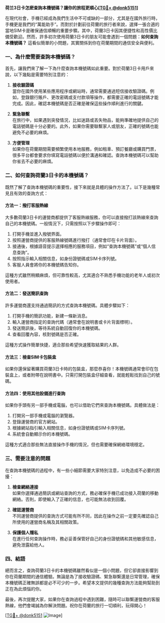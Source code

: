 **荷兰3日卡怎麽查詢本機號碼？讓你的旅程更順心[[TG💪+ @donk5151](https://t.me/s/donk5151)]**

在現代社會，手機已經成為我們生活中不可或缺的一部分，尤其是在國外旅行時，手機更是我們的“萬能助手”。而對於計劃前往荷蘭的旅行者來說，選擇一張合適的當地SIM卡是確保通信順暢的重要步驟。其中，荷蘭3日卡因其便捷性和高性價比備受歡迎。然而，許多初次使用荷蘭3日卡的朋友可能會遇到一個問題：**如何查詢本機號碼？** 這看似簡單的小問題，其實關係到你在荷蘭期間的通信安全與便利。

### 一、為什麼需要查詢本機號碼？

首先，讓我們來了解一下為什麼查詢本機號碼如此重要。對於荷蘭3日卡用戶來說，以下幾點是需要特別注意的：

1. **接收驗證碼**  
   當你在國外使用某些應用程序或網站時，通常需要通過短信接收驗證碼。例如，登錄銀行賬戶、更改密碼或支付款項等操作，都需要正確的電話號碼才能完成。因此，確認本機號碼是否正確是確保這些操作順利進行的關鍵。

2. **緊急聯繫**  
   在旅行中，如果遇到突發情況，比如迷路或丟失物品，能夠準確地提供自己的電話號碼是十分必要的。此外，如果你需要聯繫家人或朋友，正確的號碼也能避免不必要的麻煩。

3. **方便管理**  
   如果你在荷蘭期間需要頻繁使用本地服務，例如租車、預訂餐廳或購買門票，很多平台都會要求你填寫電話號碼以便於溝通和確認。查詢本機號碼可以幫助你省去不必要的麻煩。

### 二、如何查詢荷蘭3日卡的本機號碼？

既然了解了查詢本機號碼的重要性，接下來就是具體的操作方法了。以下是幾種常見且有效的查詢方式：

#### 方法一：撥打客服熱線
大多數荷蘭3日卡的運營商都提供了客服熱線服務，你可以直接撥打該熱線來查詢自己的本機號碼。一般情況下，只需按照以下步驟操作即可：

1. 打開手機並進入撥號界面。
2. 按照運營商提供的客服熱線號碼進行撥打（通常會印在卡片背面）。
3. 接通後，根據語音提示選擇相應的服務項目，例如“查詢本機號碼”或“個人信息查詢”。
4. 按照指示輸入相關信息，如身份證號碼或SIM卡序列號。
5. 客服人員會將你的本機號碼告知你。

這種方式雖然稍顯麻煩，但可靠性較高，尤其適合不熟悉手機功能的老年人或初次使用者。

#### 方法二：發送簡訊查詢
許多運營商還支持通過簡訊的方式查詢本機號碼。具體步驟如下：

1. 打開手機的簡訊功能，新建一條新消息。
2. 輸入運營商指定的查詢代碼（通常會在說明書或卡片背面標明）。
3. 發送簡訊後，等待系統自動回復你的本機號碼。
4. 查看回覆內容，核對號碼是否正確。

這種方式操作簡單快捷，適合那些希望快速獲取結果的人群。

#### 方法三：檢查SIM卡包裝盒
如果你還保留著購買荷蘭3日卡時的包裝盒，那麼恭喜你！本機號碼通常會印在包裝盒上，或者附帶在說明書中。只需打開包裝盒仔細查看，就能輕鬆找到自己的號碼。

#### 方法四：使用其他設備進行查詢
如果你手頭有另一部手機或電腦，也可以借助它們來查詢本機號碼。具體做法是：

1. 打開另一部手機或電腦的瀏覽器。
2. 登錄運營商的官方網站。
3. 根據網站指引輸入相關信息，如身份證號碼或SIM卡序列號。
4. 系統會自動顯示你的本機號碼。

這種方式適合那些無法直接操作手機的情況，但也需要確保網絡環境穩定。

### 三、需要注意的問題

在查詢本機號碼的過程中，有一些小細節需要大家特別注意，以免造成不必要的困擾：

1. **檢查網絡連接**  
   如果你選擇通過簡訊或網站查詢的方式，務必確保手機已成功接入荷蘭的移動網絡。否則，即使輸入了正確的信息，也可能無法收到回覆。

2. **確認運營商**  
   不同運營商提供的查詢方式可能有所不同，因此在操作之前一定要先確認自己所使用的運營商名稱及其相關政策。

3. **保護個人隱私**  
   在進行任何查詢操作時，務必妥善保管好自己的身份證號碼和其他敏感信息，避免泄露給他人。

### 四、結語

總而言之，查詢荷蘭3日卡的本機號碼雖然看似是一個小問題，但它卻直接影響到你在荷蘭期間的通信體驗。無論是為了接收驗證碼、緊急聯繫還是日常管理，確保本機號碼正確無誤都是必不可少的一步。希望本文提供的幾種查詢方法能夠幫助到正在為此煩惱的你。

最後，再次提醒大家，如果你在查詢過程中遇到困難，隨時可以聯繫運營商的客服熱線，他們會竭誠為你解決問題。祝你在荷蘭的旅行一切順利，玩得開心！

[[TG💪+ @donk5151](https://t.me/s/donk5151) ![Image](https://i.postimg.cc/rwNCRYN7/Snipaste-2025-04-30-17-27-05.png)]